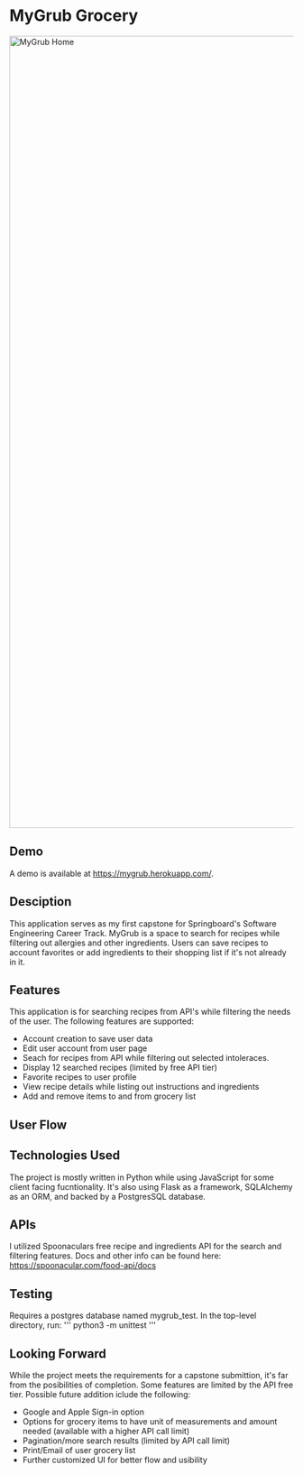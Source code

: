 # MyGrub Grocery

<img width="1405" alt="MyGrub Home" src="https://user-images.githubusercontent.com/109553225/204412556-0c2767b4-614d-464f-8864-4a891ef2ca86.png">

## Demo

A demo is available at https://mygrub.herokuapp.com/.

## Desciption

This application serves as my first capstone for Springboard's Software Engineering Career Track. MyGrub is a space to search for recipes while filtering out allergies and other ingredients.  Users can save recipes to account favorites or add ingredients to their shopping list if it's not already in it. 

## Features

This application is for searching recipes from API's while filtering the needs of the user.  The following features are supported:

- Account creation to save user data 
- Edit user account from user page
- Seach for recipes from API while filtering out selected intoleraces.
- Display 12 searched recipes (limited by free API tier)
- Favorite recipes to user profile
- View recipe details while listing out instructions and ingredients
- Add and remove items to and from grocery list 

## User Flow

## Technologies Used
The project is mostly written in Python while using JavaScript for some client facing fucntionality.  It's also using Flask as a framework, SQLAlchemy as an ORM, and backed by a PostgresSQL database.


## APIs

I utilized Spoonaculars free recipe and ingredients API for the search and filtering features.  Docs and other info can be found here: https://spoonacular.com/food-api/docs

## Testing

Requires a postgres database named mygrub_test. In the top-level directory, run: 
'''
python3 -m unittest
'''

## Looking Forward

While the project meets the requirements for a capstone submittion, it's far from the posibilities of completion.  Some features are limited by the API free tier.  Possible future addition iclude the following:

- Google and Apple Sign-in option
- Options for grocery items to have unit of measurements and amount needed (available with a higher     API call limit)
- Pagination/more search results (limited by API call limit)
- Print/Email of user grocery list
- Further customized UI for better flow and usibility

